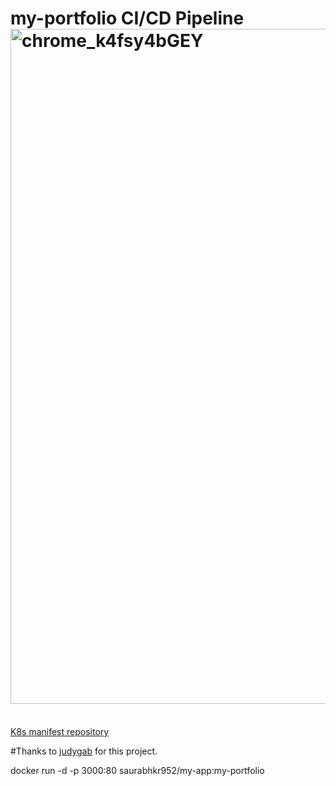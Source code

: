 # my-portfolio CI/CD Pipeline<img width="1080" alt="chrome_k4fsy4bGEY" src="https://user-images.githubusercontent.com/32189783/203805832-16a6ba7d-d518-43a9-9c31-5a60f4ea09cc.png">

</br> [K8s manifest repository](https://github.com/Saurabhkr952/eks-manifest-react-app)

#Thanks to [judygab](https://github.com/judygab) for this project.



docker run -d -p 3000:80 saurabhkr952/my-app:my-portfolio


